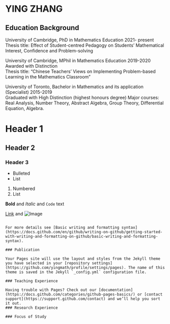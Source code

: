 # YING ZHANG


## Education Background
University of Cambridge, PhD in Mathematics Education                                          2021- present       
Thesis title: Effect of Student-centred Pedagogy on Students’ Mathematical Interest, Confidence and Problem-solving

University of Cambridge, MPhil in Mathematics Education                                        2019-2020        
Awarded with Distinction          
Thesis title: “Chinese Teachers’ Views on Implementing Problem-based Learning in the Mathematics Classroom”

University of Toronto, Bachelor in Mathematics and its application (Specialist)	               2015-2019               
Graduated with High Distinction (highest honours degree)
Major courses: Real Analysis, Number Theory, Abstract Algebra, Group Theory, Differential Equation, Algebra.
   

# Header 1
## Header 2
### Header 3

- Bulleted
- List

1. Numbered
2. List

**Bold** and _Italic_ and `Code` text

[Link](url) and ![Image](src)
```

For more details see [Basic writing and formatting syntax](https://docs.github.com/en/github/writing-on-github/getting-started-with-writing-and-formatting-on-github/basic-writing-and-formatting-syntax).

### Publication

Your Pages site will use the layout and styles from the Jekyll theme you have selected in your [repository settings](https://github.com/yingmath/profile/settings/pages). The name of this theme is saved in the Jekyll `_config.yml` configuration file.

### Teaching Experience

Having trouble with Pages? Check out our [documentation](https://docs.github.com/categories/github-pages-basics/) or [contact support](https://support.github.com/contact) and we’ll help you sort it out.
### Research Experience

### Focus of Study

